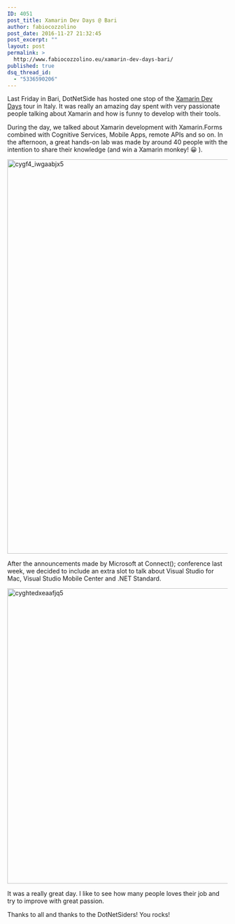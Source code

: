 ```yaml
---
ID: 4051
post_title: Xamarin Dev Days @ Bari
author: fabiocozzolino
post_date: 2016-11-27 21:32:45
post_excerpt: ""
layout: post
permalink: >
  http://www.fabiocozzolino.eu/xamarin-dev-days-bari/
published: true
dsq_thread_id:
  - "5336590206"
---
```

Last Friday in Bari, DotNetSide has hosted one stop of the <a href="https://ti.to/xamarin/dev-days-bari">Xamarin Dev Days</a> tour in Italy. It was really an amazing day spent with very passionate people talking about Xamarin and how is funny to develop with their tools.

During the day, we talked about Xamarin development with Xamarin.Forms combined with Cognitive Services, Mobile Apps, remote APIs and so on. In the afternoon, a great hands-on lab was made by around 40 people with the intention to share their knowledge (and win a Xamarin monkey! 😀 ).

<a href="http://www.fabiocozzolino.eu/wp-content/uploads/2016/11/CyGF4_iWgAABjx5.jpg"><img class="alignnone size-full wp-image-4061" src="http://www.fabiocozzolino.eu/wp-content/uploads/2016/11/CyGF4_iWgAABjx5.jpg" alt="cygf4_iwgaabjx5" width="1200" height="900" /></a>

After the announcements made by Microsoft at Connect(); conference last week, we decided to include an extra slot to talk about Visual Studio for Mac, Visual Studio Mobile Center and .NET Standard.

<a href="http://www.fabiocozzolino.eu/wp-content/uploads/2016/11/CyGhTEdXEAAfJQ5.jpg"><img class="alignnone size-full wp-image-4071" src="http://www.fabiocozzolino.eu/wp-content/uploads/2016/11/CyGhTEdXEAAfJQ5.jpg" alt="cyghtedxeaafjq5" width="1200" height="674" /></a>

It was a really great day. I like to see how many people loves their job and try to improve with great passion.

Thanks to all and thanks to the DotNetSiders! You rocks!